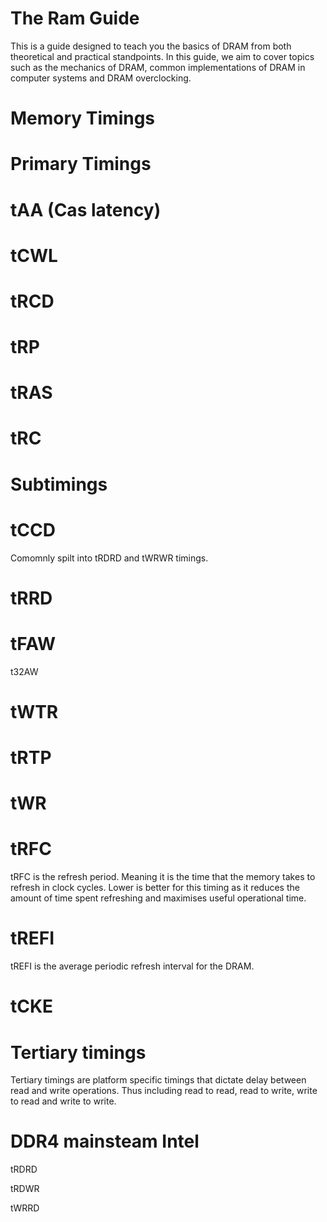 # The Ram Guide
This is a guide designed to teach you the basics of DRAM from both theoretical and practical standpoints. In this guide, we aim to cover topics such as the mechanics of DRAM, common implementations of DRAM in computer systems and DRAM overclocking.


# Memory Timings

# Primary Timings

# tAA (Cas latency)

# tCWL

# tRCD

# tRP

# tRAS

# tRC

# Subtimings 

# tCCD

Comomnly spilt into tRDRD and tWRWR timings.

# tRRD

# tFAW

t32AW

# tWTR

# tRTP

# tWR



# tRFC

tRFC is the refresh period. Meaning it is the time that the memory takes to refresh in clock cycles. Lower is better for this timing as it reduces the amount of time spent refreshing and maximises useful operational time.

# tREFI

tREFI is the average periodic refresh interval for the DRAM. 

# tCKE

# Tertiary timings

Tertiary timings are platform specific timings that dictate delay between read and write operations. Thus including read to read, read to write, write to read and write to write.

# DDR4 mainsteam Intel

tRDRD

tRDWR

tWRRD

